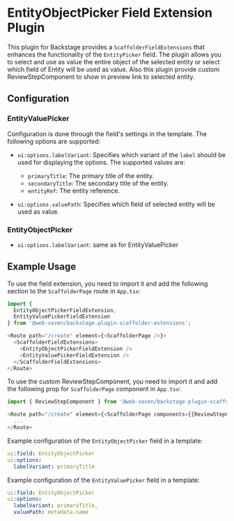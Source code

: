 # EntityObjectPicker Field Extension Plugin

This plugin for Backstage provides a `ScaffolderFieldExtensions` that enhances the functionality of the `EntityPicker` field. The plugin allows you to select and use as value the entire object of the selected entity or select which field of Entity will be used as value. Also this plugin provide custom ReviewStepComponent to show in preview link to selected entity.

## Configuration

### EntityValuePicker
Configuration is done through the field's settings in the template. The following options are supported:

- `ui:options.labelVariant`: Specifies which variant of the `label` should be used for displaying the options. The supported values are:
  - `primaryTitle`: The primary title of the entity.
  - `secondaryTitle`: The secondary title of the entity.
  - `entityRef`: The entity reference.

- `ui:options.valuePath`: Specifies which field of selected entity will be used as value.

### EntityObjectPicker

- `ui:options.labelVariant`: same as for EntityValuePicker

## Example Usage

To use the field extension, you need to import it and add the following section to the `ScaffolderPage` route in `App.tsx`:

```javascript
import { 
  EntityObjectPickerFieldExtension, 
  EntityValuePickerFieldExtension 
} from '@web-seven/backstage-plugin-scaffolder-extensions';

<Route path="/create" element={<ScaffolderPage />}>
  <ScaffolderFieldExtensions>
    <EntityObjectPickerFieldExtension />
    <EntityValuePickerFieldExtension />
  </ScaffolderFieldExtensions>
</Route>
```

To use the custom ReviewStepComponent, you need to import it and add the following prop for `ScaffolderPage` component in `App.tsx`:

```javascript
import { ReviewStepComponent } from '@web-seven/backstage-plugin-scaffolder-extensions';

<Route path="/create" element={<ScaffolderPage components={{ReviewStepComponent}} />}>
  ...
</Route>
```


Example configuration of the `EntityObjectPicker` field in a template:

```yaml
ui:field: EntityObjectPicker
ui:options:
  labelVariant: primaryTitle
```

Example configuration of the `EntityValuePicker` field in a template:

```yaml
ui:field: EntityObjectPicker
ui:options:
  labelVariant: primaryTitle,
  valuePath: metadata.name
```